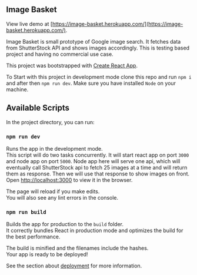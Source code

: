 ## Image Basket

View live demo at [https://image-basket.herokuapp.com/](https://image-basket.herokuapp.com/).

Image Basket is small prototype of Google image search. It fetches data from ShutterStock API and shows images accordingly. This is testing based project and having no commercial use case.

This project was bootstrapped with [Create React App](https://github.com/facebook/create-react-app).

To Start with this project in development mode clone this repo and run `npm i` and after then `npm run dev`. Make sure you have installed `Node` on your machine.

## Available Scripts

In the project directory, you can run:

### `npm run dev`

Runs the app in the development mode.<br> This script will do two tasks concurrently. It will start react app on port `3000` and node app on port `5000`. Node app here will serve one api, which will eventually call ShutterStock api to fetch 25 images at a time and will return them as response. Then we will use that response to show images on front.  
Open [http://localhost:3000](http://localhost:3000) to view it in the browser.

The page will reload if you make edits.<br>
You will also see any lint errors in the console.

### `npm run build`

Builds the app for production to the `build` folder.<br>
It correctly bundles React in production mode and optimizes the build for the best performance.

The build is minified and the filenames include the hashes.<br>
Your app is ready to be deployed!

See the section about [deployment](https://facebook.github.io/create-react-app/docs/deployment) for more information.
